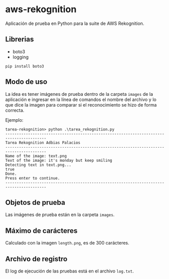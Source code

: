 # aws-rekognition
Aplicación de prueba en Python para la suite de AWS Rekognition.

## Librerias
- boto3
- logging

```
pip install boto3
```

## Modo de uso
La idea es tener imágenes de prueba dentro de la carpeta `images` de la aplicación e ingresar
en la línea de comandos el nombre del archivo y lo que dice la imagen para
comparar si el reconocimiento se hizo de forma correcta.

Ejemplo:
```
tarea-rekognition> python .\tarea_rekognition.py
----------------------------------------------------------------------------------------
Tarea Rekognition Adbias Palacios
----------------------------------------------------------------------------------------
Name of the image: text.png
Text of the image: it's monday but keep smiling
Detecting text in text.png...
true
Done.
Press enter to continue.
----------------------------------------------------------------------------------------
```

## Objetos de prueba

Las imágenes de prueba están en la carpeta `images`.

## Máximo de carácteres

Calculado con la imagen `length.png`, es de 300 carácteres.

## Archivo de registro

El log de ejecución de las pruebas está en el archivo `log.txt`.